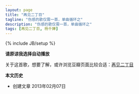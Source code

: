 ```yaml
---
layout: page
title: "再见二丁目"
tagline: "伤感的歌仅需一首，单曲循环之"
description: "伤感的歌仅需一首，单曲循环之"
tags: [再见二丁目, 杨千嬅]
---
```

{% include JB/setup %}

**请原谅我选择自动播放**

关于这首歌，想要了解，或许浏览豆瓣页面比较合适：[再见二丁目](http://music.douban.com/subject/6792603/)

**本文历史**

* 创建文章 2013年02月07日
<!-- SCM Music Player http://scmplayer.net -->
<script type="text/javascript" src="http://scmplayer.net/script.js" 
data-config="{'skin':'skins/black/skin.css','volume':85,'autoplay':true,'shuffle':false,'repeat':2,'placement':'bottom','showplaylist':false,'playlist':[{'title':'%u6768%u5343%u5B05 - %u518D%u89C1%u4E8C%u4E01%u76EE','url':'http://f1.xiami.net/2358/12713/11 156254_586671.mp3 '}]}" ></script>
<!-- SCM Music Player script end -->
